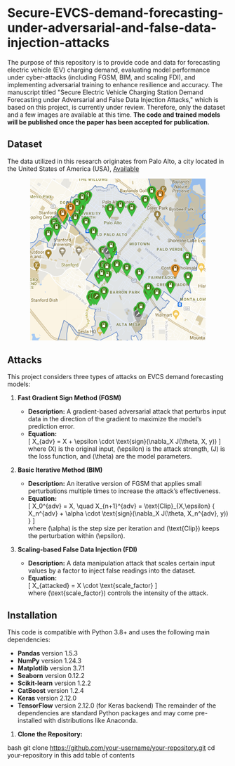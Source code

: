 # Secure-EVCS-demand-forecasting-under-adversarial-and-false-data-injection-attacks
The purpose of this repository is to provide code and data for forecasting electric vehicle (EV) charging demand, evaluating model performance under cyber-attacks (including FGSM, BIM, and scaling FDI), and implementing adversarial training to enhance resilience and accuracy. The manuscript titled "Secure Electric Vehicle Charging Station Demand Forecasting under Adversarial and False Data Injection Attacks," which is based on this project, is currently under review. Therefore, only the dataset and a few images are available at this time. **The code and trained models will be published once the paper has been accepted for publication.**


## **Dataset**  
 The data utilized in this research originates from Palo Alto, a city located in the United States of America (USA), [Available](https://github.com/Najmul1801098/Secure-EVCS-demand-forecasting-under-adversarial-and-false-data-injection-attacks/tree/b16f809997060d82e95bb57be0097cb357c1d8b9/Dataset)

  
<p align="center">
  <img src="Images/EVCS_station.png" width="400" alt="EVCS Charging Station">
</p>

## Attacks

This project considers three types of attacks on EVCS demand forecasting models:

1. **Fast Gradient Sign Method (FGSM)**  
   - **Description:** A gradient-based adversarial attack that perturbs input data in the direction of the gradient to maximize the model’s prediction error.  
   - **Equation:**  
   \[
   X_{adv} = X + \epsilon \cdot \text{sign}(\nabla_X J(\theta, X, y))
   \]  
   where \(X\) is the original input, \(\epsilon\) is the attack strength, \(J\) is the loss function, and \(\theta\) are the model parameters.

2. **Basic Iterative Method (BIM)**  
   - **Description:** An iterative version of FGSM that applies small perturbations multiple times to increase the attack’s effectiveness.  
   - **Equation:**  
   \[
   X_0^{adv} = X, \quad X_{n+1}^{adv} = \text{Clip}_{X,\epsilon} \{ X_n^{adv} + \alpha \cdot \text{sign}(\nabla_X J(\theta, X_n^{adv}, y)) \}
   \]  
   where \(\alpha\) is the step size per iteration and \(\text{Clip}\) keeps the perturbation within \(\epsilon\).

3. **Scaling-based False Data Injection (FDI)**  
   - **Description:** A data manipulation attack that scales certain input values by a factor to inject false readings into the dataset.  
   - **Equation:**  
   \[
   X_{attacked} = X \cdot \text{scale\_factor}
   \]  
   where \(\text{scale\_factor}\) controls the intensity of the attack.




## **Installation**  

This code is compatible with Python 3.8+ and uses the following main dependencies:

- **Pandas** version 1.5.3  
- **NumPy** version 1.24.3  
- **Matplotlib** version 3.7.1  
- **Seaborn** version 0.12.2  
- **Scikit-learn** version 1.2.2  
- **CatBoost** version 1.2.4  
- **Keras** version 2.12.0  
- **TensorFlow** version 2.12.0 (for Keras backend) 
The remainder of the dependencies are standard Python packages and may come pre-installed with distributions like Anaconda.



1. **Clone the Repository:**  
   
bash
   git clone https://github.com/your-username/your-repository.git
   cd your-repository in this add table of contents
